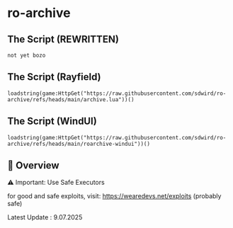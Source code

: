 # ro-archive

## The Script (REWRITTEN)

```
not yet bozo
```

## The Script (Rayfield)

```
loadstring(game:HttpGet("https://raw.githubusercontent.com/sdwird/ro-archive/refs/heads/main/archive.lua"))()
```

## The Script (WindUI)

```
loadstring(game:HttpGet("https://raw.githubusercontent.com/sdwird/ro-archive/refs/heads/main/roarchive-windui"))()
```
## 📜 Overview
⚠️ Important: Use Safe Executors



for good and safe exploits, visit: https://wearedevs.net/exploits (probably safe)


Latest Update : 9.07.2025
